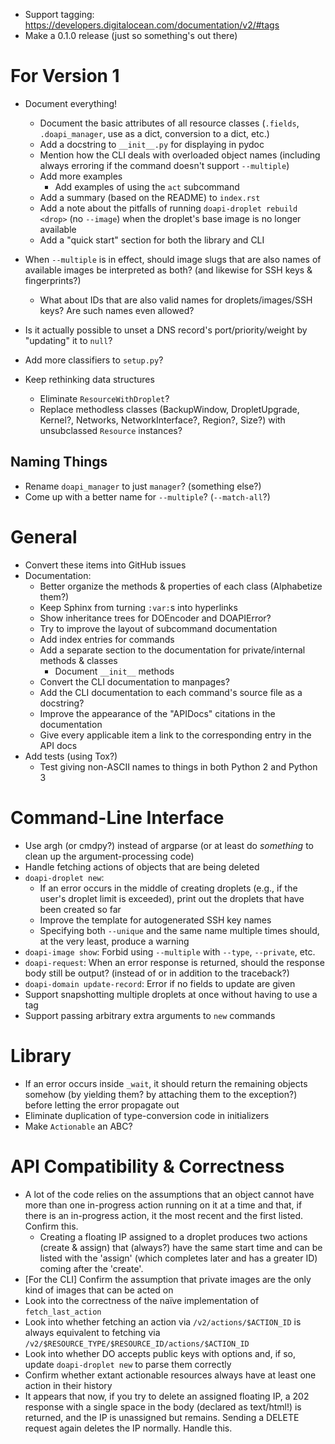 - Support tagging: <https://developers.digitalocean.com/documentation/v2/#tags>
- Make a 0.1.0 release (just so something's out there)

# For Version 1

- Document everything!
    - Document the basic attributes of all resource classes (`.fields`,
      `.doapi_manager`, use as a dict, conversion to a dict, etc.)
    - Add a docstring to `__init__.py` for displaying in pydoc
    - Mention how the CLI deals with overloaded object names (including always
      erroring if the command doesn't support `--multiple`)
    - Add more examples
        - Add examples of using the `act` subcommand
    - Add a summary (based on the README) to `index.rst`
    - Add a note about the pitfalls of running `doapi-droplet rebuild <drop>`
      (no `--image`) when the droplet's base image is no longer available
    - Add a "quick start" section for both the library and CLI
- When `--multiple` is in effect, should image slugs that are also names of
  available images be interpreted as both? (and likewise for SSH keys &
  fingerprints?)
    - What about IDs that are also valid names for droplets/images/SSH keys?
      Are such names even allowed?
- Is it actually possible to unset a DNS record's port/priority/weight by
  "updating" it to `null`?
- Add more classifiers to `setup.py`?

- Keep rethinking data structures
    - Eliminate `ResourceWithDroplet`?
    - Replace methodless classes (BackupWindow, DropletUpgrade, Kernel?,
      Networks, NetworkInterface?, Region?, Size?) with unsubclassed `Resource`
      instances?

## Naming Things

- Rename `doapi_manager` to just `manager`? (something else?)
- Come up with a better name for `--multiple`? (`--match-all`?)

# General

- Convert these items into GitHub issues
- Documentation:
    - Better organize the methods & properties of each class (Alphabetize them?)
    - Keep Sphinx from turning `:var:`s into hyperlinks
    - Show inheritance trees for DOEncoder and DOAPIError?
    - Try to improve the layout of subcommand documentation
    - Add index entries for commands
    - Add a separate section to the documentation for private/internal methods
      & classes
        - Document `__init__` methods
    - Convert the CLI documentation to manpages?
    - Add the CLI documentation to each command's source file as a docstring?
    - Improve the appearance of the "APIDocs" citations in the documentation
    - Give every applicable item a link to the corresponding entry in the API
      docs
- Add tests (using Tox?)
    - Test giving non-ASCII names to things in both Python 2 and Python 3

# Command-Line Interface

- Use argh (or cmdpy?) instead of argparse (or at least do _something_ to clean
  up the argument-processing code)
- Handle fetching actions of objects that are being deleted
- `doapi-droplet new`:
    - If an error occurs in the middle of creating droplets (e.g., if the
      user's droplet limit is exceeded), print out the droplets that have been
      created so far
    - Improve the template for autogenerated SSH key names
    - Specifying both `--unique` and the same name multiple times should, at
      the very least, produce a warning
- `doapi-image show`: Forbid using `--multiple` with `--type`, `--private`,
  etc.
- `doapi-request`: When an error response is returned, should the response body
  still be output? (instead of or in addition to the traceback?)
- `doapi-domain update-record`: Error if no fields to update are given
- Support snapshotting multiple droplets at once without having to use a tag
- Support passing arbitrary extra arguments to `new` commands

# Library

- If an error occurs inside `_wait`, it should return the remaining objects
  somehow (by yielding them? by attaching them to the exception?) before
  letting the error propagate out
- Eliminate duplication of type-conversion code in initializers
- Make `Actionable` an ABC?

# API Compatibility & Correctness

- A lot of the code relies on the assumptions that an object cannot have more
  than one in-progress action running on it at a time and that, if there is an
  in-progress action, it the most recent and the first listed.  Confirm this.
    - Creating a floating IP assigned to a droplet produces two actions (create
      & assign) that (always?) have the same start time and can be listed with
      the 'assign' (which completes later and has a greater ID) coming after
      the 'create'.
- [For the CLI] Confirm the assumption that private images are the only kind of
  images that can be acted on
- Look into the correctness of the naïve implementation of `fetch_last_action`
- Look into whether fetching an action via `/v2/actions/$ACTION_ID` is always
  equivalent to fetching via
  `/v2/$RESOURCE_TYPE/$RESOURCE_ID/actions/$ACTION_ID`
- Look into whether DO accepts public keys with options and, if so, update
  `doapi-droplet new` to parse them correctly
- Confirm whether extant actionable resources always have at least one action
  in their history
- It appears that now, if you try to delete an assigned floating IP, a 202
  response with a single space in the body (declared as text/html!) is
  returned, and the IP is unassigned but remains.  Sending a DELETE request
  again deletes the IP normally.  Handle this.
